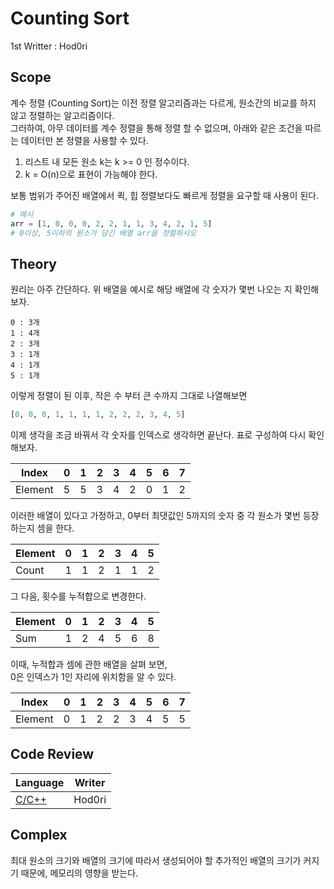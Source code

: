 # Counting Sort
1st Writter : Hod0ri
  
## Scope
계수 정렬 (Counting Sort)는 이전 정렬 알고리즘과는 다르게, 원소간의 비교를 하지 않고 정렬하는 알고리즘이다.  
그러하여, 아무 데이터를 계수 정렬을 통해 정렬 할 수 없으며, 아래와 같은 조건을 따르는 데이터만 본 정렬을 사용할 수 있다.  
1. 리스트 내 모든 원소 k는 k >= 0 인 정수이다.  
2. k = O(n)으로 표현이 가능해야 한다.  
  
보통 범위가 주어진 배열에서 퀵, 힙 정렬보다도 빠르게 정렬을 요구할 때 사용이 된다.  
```py
# 예시 
arr = [1, 0, 0, 0, 2, 2, 1, 1, 3, 4, 2, 1, 5]
# 0이상, 5이하의 원소가 담긴 배열 arr을 정렬하시오
```

## Theory
원리는 아주 간단하다.
위 배열을 예시로 해당 배열에 각 숫자가 몇번 나오는 지 확인해보자.
```
0 : 3개
1 : 4개
2 : 3개
3 : 1개
4 : 1개
5 : 1개
```
이렇게 정렬이 된 이후, 작은 수 부터 큰 수까지 그대로 나열해보면
```py
[0, 0, 0, 1, 1, 1, 1, 2, 2, 2, 3, 4, 5]
```
이제 생각을 조금 바꿔서 각 숫자를 인덱스로 생각하면 끝난다.
표로 구성하여 다시 확인해보자.

|Index|0|1|2|3|4|5|6|7|
|---|---|---|---|---|---|---|---|---|
|Element|5|5|3|4|2|0|1|2|

이러한 배열이 있다고 가정하고, 0부터 최댓값인 5까지의 숫자 중 각 원소가 몇번 등장하는지 셈을 한다.

|Element|0|1|2|3|4|5|
|---|---|---|---|---|---|---|
|Count|1|1|2|1|1|2|

그 다음, 횟수를 누적합으로 변경한다.

|Element|0|1|2|3|4|5|
|---|---|---|---|---|---|---|
|Sum|1|2|4|5|6|8|

이때, 누적합과 셈에 관한 배열을 살펴 보면,  
0은 인덱스가 1인 자리에 위치함을 알 수 있다.

|Index|0|1|2|3|4|5|6|7|
|---|---|---|---|---|---|---|---|---|
|Element|0|1|2|2|3|4|5|5|

## Code Review
|Language|Writer|
|---|---|
|[C/C++](https://github.com/Hod0ri/Algorithm_Semina/blob/main/Counting%20Sort/CodeReview_cpp.md)|Hod0ri|

## Complex
최대 원소의 크기와 배열의 크기에 따라서 생성되어야 할 추가적인 배열의 크기가 커지기 때문에, 메모리의 영향을 받는다. 
